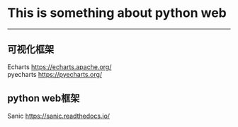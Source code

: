 # This is something about python web
-----
## 可视化框架
Echarts https://echarts.apache.org/  
pyecharts https://pyecharts.org/  
## python web框架
Sanic https://sanic.readthedocs.io/  



